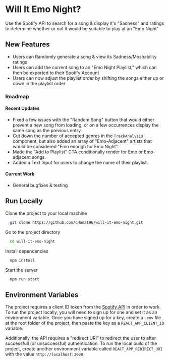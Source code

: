 
# Will It Emo Night?
Use the Spotify API to search for a song &amp; display it's "Sadness" and  ratings to determine whether or not it would be suitable to play at an "Emo Night"

## New Features
* Users can Randomly generate a song & view its Sadness/Moshability ratings
* Users can add the current song to an "Emo Night Playlist," which can then be exported to their Spotify Account
* Users can now adjust the playlist order by shifting the songs either up or down in the playlist order

### Roadmap
#### Recent Updates
- Fixed a few issues with the "Random Song" button that would either prevent a new song from loading, or on a few occurrences display the same song as the previous entry.
- Cut down the number of accepted genres in the `TrackAnalysis` component, but also added an array of "Emo-Adjacent" artists that would be considered "Emo enough for Emo Night".
- Made the "Add to Playlist" CTA conditionally render for Emo or Emo-adjacent songs.
- Added a Text Input for users to change the name of their playlist.

#### Current Work
* General bugfixes & testing

## Run Locally

Clone the project to your local machine

```bash
  git clone https://github.com/CHamat96/will-it-emo-night.git
```

Go to the project directory

```bash
  cd will-it-emo-night
```

Install dependencies

```bash
  npm install
```

Start the server

```bash
  npm run start
```


## Environment Variables

The project requires a client ID token from the [Spotify API](https://developer.spotify.com/) in order to work. To run the project locally, you will need to sign up for one and set it as an environment variable. Once you have signed up for a key, create a `.env` file at the root folder of the project, then paste the key as a `REACT_APP_CLIENT_ID` variable. 

Additionally, the API requires a "redirect URI" to redirect the user to after successfull (or unsuccessful) authentication. To run the local build of the project, create another environment variable called `REACT_APP_REDIRECT_URI` with the value `http://localhost:3000`




